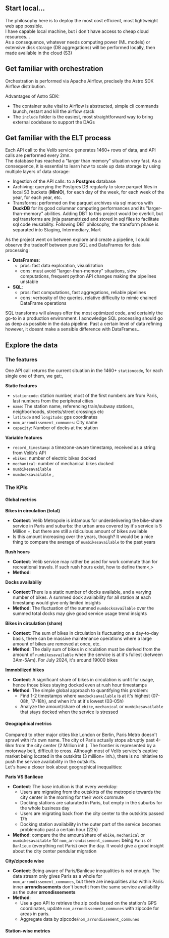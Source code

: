 

## **Start local...**

The philosophy here is to deploy the most cost efficient, most lightweight web app possible.  
I have capable local machine, but i don't have access to cheap cloud resources...  
As a consequence, whatever needs computing power (ML models) or extensive disk storage (DB aggregations) will be performed locally, then made available in the cloud (S3) 


## **Get familiar with orchestration**

Orchestration is performed via Apache Airflow, precisely the Astro SDK Airflow distribution.

Advantages of Astro SDK:
- The container suite vital to Airflow is abstracted, simple cli commands launch, restart and kill the airflow stack
- The `include` folder is the easiest, most straightforward way to bring external codebase to support the DAGs



## **Get familiar with the ELT process**

Each API call to the Velib service generates 1460+ rows of data, and API calls are performed every 2mn.  
The database has reached a "larger than memory" situation very fast. As a consequence, it is essential to learn how to scale up data storage by using multiple layers of data storage:  
- Ingestion of the API calls: to a **Postgres** database
- Archiving: querying the Postgres DB regularly to store parquet files in local S3 buckets (**MinIO**), for each day of the week, for each week of the year, for each year, etc.
- Transforms: performed on the parquet archives via sql macros with **DuckDB** for its good columnar computing performances and its "larger-than-memory" abilities. Adding DBT to this project would be overkill, but sql transforms are jinja parametrized and stored in sql files to facilitate sql code reusability. Following DBT philosophy, the transform phase is separated into Staging, Intermediary, Mart  



As the project went on between explore and create a pipeline, I could observe the tradeoff between pure SQL and DataFrames for data processing:
- **DataFrames**: 
  - pros: fast data exploration, visualization
  - cons: must avoid "larger-than-memory" situations, slow computations, frequent python API changes making the pipelines unstable 
- **SQL**: 
  - pros: fast computations, fast aggregations, reliable pipelines
  - cons: verbosity of the queries, relative difficulty to mimic chained DataFrame operations

SQL transforms will always offer the most optimized code, and certainly the go-to in a production environment. I acnowledge SQL processing should go as deep as possible in the data pipeline. Past a certain level of data refining however, it doesnt make a sensible difference with DataFrames...




## Explore the data


### The features

One API call returns the current situation in the 1460+ `stationcode`, for each single one of them, we get:, 

**Static features**
- `stationcode`: station number, most of the first numbers are from Paris, last numbers from the peripheral cities
- `name`: The station name, referencing train/subway stations, neighborhoods, streets/street crossings etc
-  `latitude` and `longitude`: gps coordinates
-  `nom_arrondissement_communes`: City name
-  `capacity`: Number of docks at the station


**Variable features**
- `record_timestamp`: a timezone-aware timestamp, received as a string from Velib's API
- `ebikes`: number of electric bikes docked
- `mechanical`: number of mechanical bikes docked
- `numbikesavailable`
- `numdocksavailable` ,


### The KPIs

#### **Global metrics**
**Bikes in circulation (total)**
- **Context**: Velib Metropole is infamous for underdelivering the bike-share service in Paris and suburbs: the urban area covered by it's service is 5 Million +, but there are still a ridiculous amount of bikes available
- Is this amount increasing over the years, though? It would be a nice thing to compare the average of `numbikesavailable` to the past years

**Rush hours**
- **Context**: Velib service may rather be used for work commute than for recreational travels. If such rush hours exist, how to define them<,>
- **Method**: 

**Docks availabiliy**
- **Context**:There is a static number of docks available, and a varying number of bikes. A summed dock availability for all station at each timestamp would give only limited insights
- **Method**: The fluctuation of the summed `numdocksavailable` over the summed total docks may give good service usage trend insights 

**Bikes in circulation (share)**
- **Context**: The sum of bikes in circulation is fluctuating on a day-to-day basis, there can be massive maintenance operations where a large amount of bikes are removed at once, etc.
- **Method**: The daily sum of bikes in circulation must be derived from the amount of `numbikesavailable` when the service is at it's fullest (between 3Am-5Am). For July 2024, it's around 19000 bikes

**Immobilized bikes**
- **Context**: A significant share of bikes in circulation is unfit for usage, hence those bikes staying docked even at rush hour timestamps
- **Method**: The simple global approach to quantifying this problem:
  - Find 1-2 timestamps where `numdocksavailable` is at it's highest (07-08h, 17-18h), and when it's at it's lowest (03-05h)
  - Analyze the amount/share of `ebike`, `mechanical` or `numbikesavailable` that stays docked when the service is stressed





#### **Geographical metrics**
Compared to other major cities like London or Berlin, Paris Metro doesn't sprawl with it's own name. The city of Paris actually stops abruptly past 4-6km from the city center (2 Million inh.). The frontier is represented by a motorway belt, difficult to cross. Although most of Velib service's captive market being located in the outskirts (3 million+ inh.), there is no initiative to push the service availability in the outskirts.   
Let's have a closer look about geographical inequalities:

**Paris VS Banlieue**
- **Context**: The base intuition is that every weekday:
  - Users are migrating from the outskirts of the metropole towards the city center in the morning for their work commute
  - Docking stations are saturated in Paris, but empty in the suburbs for the whole business day
  - Users are migrating back from the city center to the outskirts passed 17h
  - Docking station availability in the outer part of the service becomes problematic past a certain hour (22h) 
- **Method**: compare the the amount/share of `ebike`, `mechanical` or `numbikesavailable` for `nom_arrondissement_communes` being `Paris` or `Banlieue` (everything not Paris) over the day. It would give a good insight about the city center pendular migration


**City/zipcode wise**
- **Context**: Being aware of Paris/Banlieue inequalities is not enough. The data stream only gives Paris as a whole for `nom_arrondissement_communes`, but there are inequalities also within Paris: inner **arrondissements** don't benefit from the same service availability as the outer **arrondissements**
- **Method**: 
  - Use a geo API to retrieve the zip code based on the station's GPS coordinates, update `nom_arrondissement_communes` with zipcode for areas in paris.
  - Aggregate data by zipcode/`nom_arrondissement_communes`

#### **Station-wise metrics**

